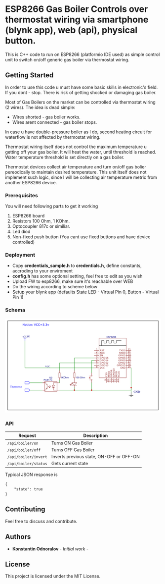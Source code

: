 # ESP8266 Gas Boiler Controls over thermostat wiring via smartphone (blynk app), web (api), physical button.

This is C++ code to run on ESP8266 (platformio IDE used) as simple control unit to switch on/off generic gas boiler via thermostat wiring.

## Getting Started

In order to use this code u must have some basic skills in electronic's field. If you dont - stop. There is risk of getting shocked or damaging gas boiler.

Most of Gas Boilers on the market can be controlled via thermostat wiring (2 wires). The idea is dead simple:

* Wires shorted - gas boiler works.
* Wires arent connected - gas boiler stops.

In case u have double-pressure boiler as I do, second heating circuit for waterflow is not affected by thermostat wiring.

Thermostat wiring itself does not control the maximum temperature u getting off your gas boiler. It will heat the water, until threshold is reached. Water temperature threshold is set directly on a gas boiler.

Thermostat devices collect air temperature and turn on/off gas bolier pereodically to maintain desired temperature.
This unit itself does not implement such logic, since I will be collecting air temperature metric from another ESP8266 device.


### Prerequisites

You will need following parts to get it working
1. ESP8266 board
2. Resistors 100 Ohm, 1 KOhm.
3. Optocoupler 817c or similiar.
4. Led diod
5. Non-fixed push button (You cant use fixed buttons and have device controlled)

### Deployment

* Copy __credentials_sample.h__ to __credentials.h__, define constants, accroding to your enviroment
* __config.h__ has some optional setting, feel free to edit as you wish
* Upload FW to esp8266, make sure it's reachable over WEB
* Do the wiring according to scheme below
* Setup your blynk app (defaults State LED - Virtual Pin 0, Button - Virtual Pin 1)


### Schema

![Shcema](https://raw.githubusercontent.com/hostmit/esp8266-gas-boiler/master/img/Schematic_gas-boiler-esp8266_ESP8266-Quickly-Design_20191006162502.png)

### API
| Request | Description |
| --- | --- |
| `/api/boiler/on` | Turns ON Gas Boiler |
| `/api/boiler/off` | Turns OFF Gas Boiler |
| `/api/boiler/invert` | Inverts previous state, ON-OFF or OFF-ON |
| `/api/boiler/status` | Gets current state |



Typical JSON response is 
```
{
    "state": true
}
```
## Contributing

Feel free to discuss and contribute.

## Authors

* **Konstantin Odnoralov** - *Initial work* - 

## License

This project is licensed under the MIT License.


